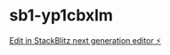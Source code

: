# sb1-yp1cbxlm

[Edit in StackBlitz next generation editor ⚡️](https://stackblitz.com/~/github.com/ThangaDhiwanV/sb1-yp1cbxlm)